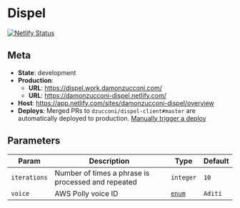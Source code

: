 # Dispel

[![Netlify Status](https://api.netlify.com/api/v1/badges/c34e4c8f-b621-47f4-a895-b571a4171dfc/deploy-status)](https://app.netlify.com/sites/damonzucconi-dispel/deploys)

## Meta

- **State**: development
- **Production**:
  - **URL**: https://dispel.work.damonzucconi.com/
  - **URL**: https://damonzucconi-dispel.netlify.com/
- **Host**: https://app.netlify.com/sites/damonzucconi-dispel/overview
- **Deploys**: Merged PRs to `dzucconi/dispel-client#master` are automatically deployed to production. [Manually trigger a deploy](https://app.netlify.com/sites/damonzucconi-dispel/deploys)

## Parameters

| Param        | Description                                        | Type                                                       | Default |
| ------------ | -------------------------------------------------- | ---------------------------------------------------------- | ------- |
| `iterations` | Number of times a phrase is processed and repeated | `integer`                                                  | `10`    |
| `voice`      | AWS Polly voice ID                                 | [`enum`](https://github.com/dzucconi/dispel-server#voices) | `Aditi` |
